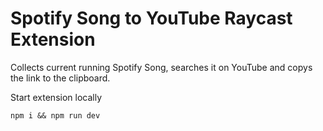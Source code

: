 # Spotify Song to YouTube Raycast Extension

Collects current running Spotify Song, searches it on YouTube and copys the link to the clipboard.

Start extension locally

```
npm i && npm run dev
```
